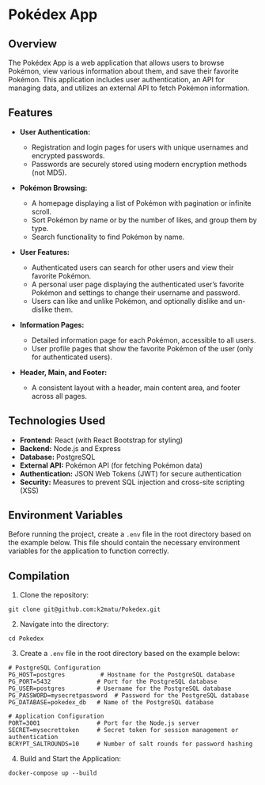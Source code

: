# Pokédex App

## Overview
The Pokédex App is a web application that allows users to browse Pokémon, view various information about them, and save their favorite Pokémon. This application includes user authentication, an API for managing data, and utilizes an external API to fetch Pokémon information.

## Features
- **User Authentication:**
  - Registration and login pages for users with unique usernames and encrypted passwords.
  - Passwords are securely stored using modern encryption methods (not MD5).

- **Pokémon Browsing:**
  - A homepage displaying a list of Pokémon with pagination or infinite scroll.
  - Sort Pokémon by name or by the number of likes, and group them by type.
  - Search functionality to find Pokémon by name.

- **User Features:**
  - Authenticated users can search for other users and view their favorite Pokémon.
  - A personal user page displaying the authenticated user’s favorite Pokémon and settings to change their username and password.
  - Users can like and unlike Pokémon, and optionally dislike and un-dislike them.

- **Information Pages:**
  - Detailed information page for each Pokémon, accessible to all users.
  - User profile pages that show the favorite Pokémon of the user (only for authenticated users).

- **Header, Main, and Footer:**
  - A consistent layout with a header, main content area, and footer across all pages.

## Technologies Used
- **Frontend:** React (with React Bootstrap for styling)
- **Backend:** Node.js and Express
- **Database:** PostgreSQL
- **External API:** Pokémon API (for fetching Pokémon data)
- **Authentication:** JSON Web Tokens (JWT) for secure authentication
- **Security:** Measures to prevent SQL injection and cross-site scripting (XSS)

## Environment Variables

Before running the project, create a `.env` file in the root directory based on the example below. This file should contain the necessary environment variables for the application to function correctly.




## Compilation
1. Clone the repository:
```
git clone git@github.com:k2matu/Pokedex.git
````
2. Navigate into the directory:
```
cd Pokedex
```
3. Create a `.env` file in the root directory based on the example below:
```
# PostgreSQL Configuration
PG_HOST=postgres          # Hostname for the PostgreSQL database
PG_PORT=5432             # Port for the PostgreSQL database
PG_USER=postgres         # Username for the PostgreSQL database
PG_PASSWORD=mysecretpassword  # Password for the PostgreSQL database
PG_DATABASE=pokedex_db   # Name of the PostgreSQL database

# Application Configuration
PORT=3001                # Port for the Node.js server
SECRET=mysecrettoken     # Secret token for session management or authentication
BCRYPT_SALTROUNDS=10     # Number of salt rounds for password hashing
```
4. Build and Start the Application:
```
docker-compose up --build
```
